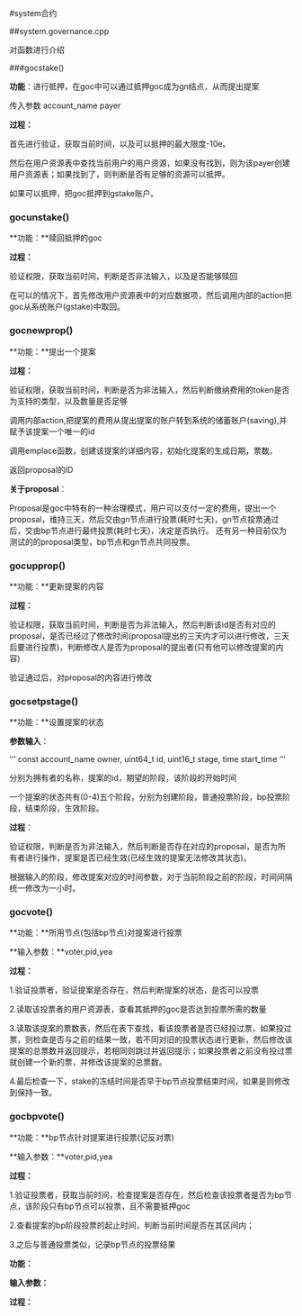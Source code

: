 #system合约

##system.governance.cpp

对函数进行介绍

###gocstake()

**功能**：进行抵押，在goc中可以通过抵押goc成为gn结点，从而提出提案

传入参数 account_name payer 

**过程：**

首先进行验证，获取当前时间，以及可以抵押的最大限度-10e。

然后在用户资源表中查找当前用户的用户资源，如果没有找到，则为该payer创建用户资源表；如果找到了，则判断是否有足够的资源可以抵押。

如果可以抵押，把goc抵押到gstake账户。



### gocunstake()

**功能：**赎回抵押的goc

**过程：**

验证权限，获取当前时间，判断是否非法输入，以及是否能够赎回

在可以的情况下，首先修改用户资源表中的对应数据项，然后调用内部的action把goc从系统账户(gstake)中取回。



### gocnewprop()

**功能：**提出一个提案

**过程：**

验证权限，获取当前时间，判断是否为非法输入，然后判断缴纳费用的token是否为支持的类型，以及数量是否足够

调用内部action,把提案的费用从提出提案的账户转到系统的储蓄账户(saving),并赋予该提案一个唯一的id

调用emplace函数，创建该提案的详细内容，初始化提案的生成日期，票数。

返回proposal的ID

**关于proposal**：

Proposal是goc中特有的一种治理模式，用户可以支付一定的费用，提出一个proposal，维持三天，然后交由gn节点进行投票(耗时七天)，gn节点投票通过后，交由bp节点进行最终投票(耗时七天)，决定是否执行。                                                          还有另一种目前仅为测试的的proposal类型，bp节点和gn节点共同投票。



### gocupprop()

**功能：**更新提案的内容

**过程：**

验证权限，获取当前时间，判断是否为非法输入，然后判断该id是否有对应的proposal，是否已经过了修改时间(proposal提出的三天内才可以进行修改，三天后要进行投票)，判断修改人是否为proposal的提出者(只有他可以修改提案的内容)

验证通过后，对proposal的内容进行修改



### gocsetpstage()

**功能：**设置提案的状态

**参数输入**：

‘‘’ const account_name owner, uint64_t id, uint16_t stage, time start_time ‘’’

分别为拥有者的名称，提案的id，期望的阶段，该阶段的开始时间

一个提案的状态共有(0-4)五个阶段，分别为创建阶段，普通投票阶段，bp投票阶段，结束阶段，生效阶段。

**过程**：

验证权限，判断是否为非法输入，然后判断是否存在对应的proposal，是否为所有者进行操作，提案是否已经生效(已经生效的提案无法修改其状态)。

根据输入的阶段，修改提案对应的时间参数，对于当前阶段之前的阶段，时间间隔统一修改为一小时。

### gocvote()

**功能：**所用节点(包括bp节点)对提案进行投票

**输入参数：**voter,pid,yea

**过程：**

1.验证投票者，验证提案是否存在，然后判断提案的状态，是否可以投票

2.读取该投票者的用户资源表，查看其抵押的goc是否达到投票所需的数量

3.读取该提案的票数表，然后在表下查找，看该投票者是否已经投过票，如果投过票，则检查是否与之前的结果一致，若不同对旧的投票状态进行更新，然后修改该提案的总票数并返回提示，若相同则跳过并返回提示；如果投票者之前没有投过票就创建一个新的票，并修改该提案的总票数。

4.最后检查一下，stake的冻结时间是否早于bp节点投票结束时间，如果是则修改到保持一致。



### gocbpvote()

**功能：**bp节点针对提案进行投票(记反对票)

**输入参数：**voter,pid,yea

**过程：**

1.验证投票者，获取当前时间，检查提案是否存在，然后检查该投票者是否为bp节点，该阶段只有bp节点可以投票，且不需要抵押goc

2.查看提案的bp阶段投票的起止时间，判断当前时间是否在其区间内；

3.之后与普通投票类似，记录bp节点的投票结果







**功能：**

**输入参数：**

**过程：**